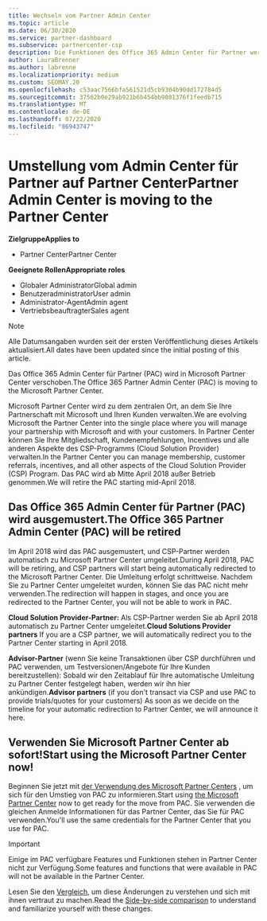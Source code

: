 ```yaml
---
title: Wechseln vom Partner Admin Center
ms.topic: article
ms.date: 06/30/2020
ms.service: partner-dashboard
ms.subservice: partnercenter-csp
description: Die Funktionen des Office 365 Admin Center für Partner werden in Partner Center verschoben.
author: LauraBrenner
ms.author: labrenne
ms.localizationpriority: medium
ms.custom: SEOMAY.20
ms.openlocfilehash: c53aac7566bfa561521d5cb9304b90dd172784d5
ms.sourcegitcommit: 37562b0e29ab921b6b454bb9801376f1feedb715
ms.translationtype: MT
ms.contentlocale: de-DE
ms.lasthandoff: 07/22/2020
ms.locfileid: "86943747"
---
```

# <a name="partner-admin-center-is-moving-to-the-partner-center"></a><span data-ttu-id="3d5e7-103">Umstellung vom Admin Center für Partner auf Partner Center</span><span class="sxs-lookup"><span data-stu-id="3d5e7-103">Partner Admin Center is moving to the Partner Center</span></span>

<span data-ttu-id="3d5e7-104">**Zielgruppe**</span><span class="sxs-lookup"><span data-stu-id="3d5e7-104">**Applies to**</span></span>

- <span data-ttu-id="3d5e7-105">Partner Center</span><span class="sxs-lookup"><span data-stu-id="3d5e7-105">Partner Center</span></span>

<span data-ttu-id="3d5e7-106">**Geeignete Rollen**</span><span class="sxs-lookup"><span data-stu-id="3d5e7-106">**Appropriate roles**</span></span>
- <span data-ttu-id="3d5e7-107">Globaler Administrator</span><span class="sxs-lookup"><span data-stu-id="3d5e7-107">Global admin</span></span>
- <span data-ttu-id="3d5e7-108">Benutzeradministrator</span><span class="sxs-lookup"><span data-stu-id="3d5e7-108">User admin</span></span>
- <span data-ttu-id="3d5e7-109">Administrator-Agent</span><span class="sxs-lookup"><span data-stu-id="3d5e7-109">Admin agent</span></span>
- <span data-ttu-id="3d5e7-110">Vertriebsbeauftragter</span><span class="sxs-lookup"><span data-stu-id="3d5e7-110">Sales agent</span></span>

> [!NOTE]  
> <span data-ttu-id="3d5e7-111">Alle Datumsangaben wurden seit der ersten Veröffentlichung dieses Artikels aktualisiert.</span><span class="sxs-lookup"><span data-stu-id="3d5e7-111">All dates have been updated since the initial posting of this article.</span></span>

<span data-ttu-id="3d5e7-112">Das Office 365 Admin Center für Partner (PAC) wird in Microsoft Partner Center verschoben.</span><span class="sxs-lookup"><span data-stu-id="3d5e7-112">The Office 365 Partner Admin Center (PAC) is moving to the Microsoft Partner Center.</span></span>

<span data-ttu-id="3d5e7-113">Microsoft Partner Center wird zu dem zentralen Ort, an dem Sie Ihre Partnerschaft mit Microsoft und Ihren Kunden verwalten.</span><span class="sxs-lookup"><span data-stu-id="3d5e7-113">We are evolving Microsoft the Partner Center into the single place where you will manage your partnership with Microsoft and with your customers.</span></span> <span data-ttu-id="3d5e7-114">In Partner Center können Sie Ihre Mitgliedschaft, Kundenempfehlungen, Incentives und alle anderen Aspekte des CSP-Programms (Cloud Solution Provider) verwalten.</span><span class="sxs-lookup"><span data-stu-id="3d5e7-114">In the Partner Center you can manage membership, customer referrals, incentives, and all other aspects of the Cloud Solution Provider (CSP) Program.</span></span> <span data-ttu-id="3d5e7-115">Das PAC wird ab Mitte April 2018 außer Betrieb genommen.</span><span class="sxs-lookup"><span data-stu-id="3d5e7-115">We will retire the PAC starting mid-April 2018.</span></span>

## <a name="the-office-365-partner-admin-center-pac-will-be-retired"></a><span data-ttu-id="3d5e7-116">Das Office 365 Admin Center für Partner (PAC) wird ausgemustert.</span><span class="sxs-lookup"><span data-stu-id="3d5e7-116">The Office 365 Partner Admin Center (PAC) will be retired</span></span>

<span data-ttu-id="3d5e7-117">Im April 2018 wird das PAC ausgemustert, und CSP-Partner werden automatisch zu Microsoft Partner Center umgeleitet.</span><span class="sxs-lookup"><span data-stu-id="3d5e7-117">During April 2018, PAC will be retiring, and CSP partners will start being automatically redirected to the Microsoft Partner Center.</span></span> <span data-ttu-id="3d5e7-118">Die Umleitung erfolgt schrittweise. Nachdem Sie zu Partner Center umgeleitet wurden, können Sie das PAC nicht mehr verwenden.</span><span class="sxs-lookup"><span data-stu-id="3d5e7-118">The redirection will happen in stages, and once you are redirected to the Partner Center, you will not be able to work in PAC.</span></span> 

<span data-ttu-id="3d5e7-119">**Cloud Solution Provider-Partner:** Als CSP-Partner werden Sie ab April 2018 automatisch zu Partner Center umgeleitet.</span><span class="sxs-lookup"><span data-stu-id="3d5e7-119">**Cloud Solutions Provider partners** If you are a CSP partner, we will automatically redirect you to the Partner Center starting in April 2018.</span></span> 

<span data-ttu-id="3d5e7-120">**Advisor-Partner** (wenn Sie keine Transaktionen über CSP durchführen und PAC verwenden, um Testversionen/Angebote für Ihre Kunden bereitzustellen): Sobald wir den Zeitablauf für Ihre automatische Umleitung zu Partner Center festgelegt haben, werden wir ihn hier ankündigen.</span><span class="sxs-lookup"><span data-stu-id="3d5e7-120">**Advisor partners** (if you don't transact via CSP and use PAC to provide trials/quotes for your customers) As soon as we decide on the timeline for your automatic redirection to Partner Center, we will announce it here.</span></span> 

## <a name="start-using-the-microsoft-partner-center-now"></a><span data-ttu-id="3d5e7-121">Verwenden Sie Microsoft Partner Center ab sofort!</span><span class="sxs-lookup"><span data-stu-id="3d5e7-121">Start using the Microsoft Partner Center now!</span></span>

<span data-ttu-id="3d5e7-122">Beginnen Sie jetzt mit [der Verwendung des Microsoft Partner Centers](https://partnercenter.microsoft.com/) , um sich für den Umstieg von PAC zu informieren.</span><span class="sxs-lookup"><span data-stu-id="3d5e7-122">Start using [the Microsoft Partner Center](https://partnercenter.microsoft.com/) now to get ready for the move from PAC.</span></span>  <span data-ttu-id="3d5e7-123">Sie verwenden die gleichen Anmelde Informationen für das Partner Center, das Sie für PAC verwenden.</span><span class="sxs-lookup"><span data-stu-id="3d5e7-123">You'll use the same credentials for the Partner Center that you use for PAC.</span></span>

> [!IMPORTANT]  
> <span data-ttu-id="3d5e7-124">Einige im PAC verfügbare Features und Funktionen stehen in Partner Center nicht zur Verfügung.</span><span class="sxs-lookup"><span data-stu-id="3d5e7-124">Some features and functions that were available in PAC will not be available in the Partner Center.</span></span>

 <span data-ttu-id="3d5e7-125">Lesen Sie den [Vergleich](moving-from-pac-to-pc.md), um diese Änderungen zu verstehen und sich mit ihnen vertraut zu machen.</span><span class="sxs-lookup"><span data-stu-id="3d5e7-125">Read the [Side-by-side comparison](moving-from-pac-to-pc.md) to understand and familiarize yourself with these changes.</span></span> 